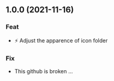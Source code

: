 ## 1.0.0 (2021-11-16)

### Feat

- :zap: Adjust the apparence of icon folder

### Fix

- This github is broken ...
